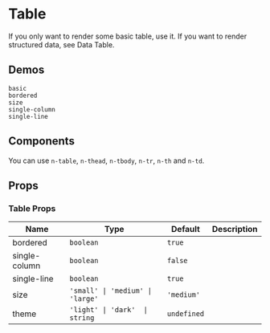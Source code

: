 # Table
<!--single-column-->
If you only want to render some basic table, use it. If you want to render structured data, see <n-a to="n-data-table">Data Table</n-a>.

## Demos
```demo
basic
bordered
size
single-column
single-line
```

## Components
You can use `n-table`, `n-thead`, `n-tbody`, `n-tr`, `n-th` and `n-td`.

## Props
### Table Props
|Name|Type|Default|Description|
|-|-|-|-|
|bordered|`boolean`|`true`||
|single-column|`boolean`|`false`||
|single-line|`boolean`|`true`||
|size|`'small' \| 'medium' \| 'large'`|`'medium'`||
|theme|`'light' \| 'dark'  \| string`|`undefined`||
